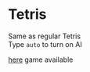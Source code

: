 # Tetris
   
Same as regular Tetris     
Type `auto` to turn on AI

[here](https://nobrain0917.github.io/Tetris/) game available<br>
